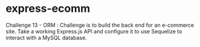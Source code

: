 # express-ecomm
Challenge 13 - ORM : Challenge is to build the back end for an e-commerce site. Take a working Express.js API and configure it to use Sequelize to interact with a MySQL database.
